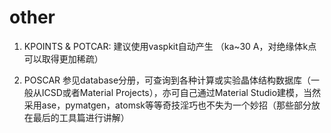 # other

1. KPOINTS & POTCAR: 建议使用vaspkit自动产生 （ka~30 A，对绝缘体k点可以取得更加稀疏）

2. POSCAR 参见database分册，可查询到各种计算或实验晶体结构数据库（一般从ICSD或者Material Projects），亦可自己通过Material Studio建模，当然采用ase，pymatgen，atomsk等等奇技淫巧也不失为一个妙招（那些部分放在最后的工具篇进行讲解）